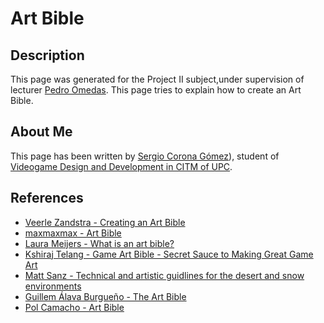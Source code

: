 # Art Bible 

## Description
This page was generated for the Project II subject,under supervision of lecturer [Pedro Omedas](https://github.com/pomedas). This page tries to explain how to create an Art Bible.

## About Me
This page has been written by [Sergio Corona Gómez](https://github.com/seregero00)), student of [Videogame Design and Development in CITM of UPC](https://www.citm.upc.edu/esp/estudis/grau-videojocs-terrassa/).

## References 

* [ Veerle Zandstra - Creating an Art Bible](https://discover.therookies.co/2020/07/20/creating-an-art-bible/)
* [maxmaxmax - Art Bible](https://www.artstation.com/artwork/nYmGZ9)
* [Laura Meijers - What is an art bible?](https://www.oleanderstudios.com/what-is-an-art-bible-examples-practical-tips/)
* [Kshiraj Telang - Game Art Bible - Secret Sauce to Making Great Game Art](https://www.slideshare.net/kshiraj/game-art-bible-secret-sauce-to-making-great-game-art)
* [Matt Sanz - Technical and artistic guidlines for the desert and snow environments](https://www.artstation.com/artwork/nAYke)
* [Guillem Álava Burgueño - The Art Bible](https://willytrek19.github.io/ArtBible/)
* [Pol Camacho - Art Bible](https://polcamacho.github.io/Art-Bible/)
